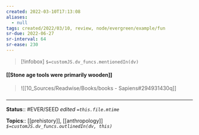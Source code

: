 ```yaml
---
created: 2022-03-10T17:13:08 
aliases:
  - null
tags: created/2022/03/10, review, node/evergreen/example/fun
sr-due: 2022-06-27
sr-interval: 64
sr-ease: 230
---
```

> [!infobox]
`$=customJS.dv_funcs.mentionedIn(dv)`

#### [[Stone age tools were primarily wooden]] 

> ![[10_Sources/Readwise/Books/books - Sapiens#294931430q]]

### <hr class="footnote"/>

**Status**:: #EVER/SEED 
*edited `=this.file.mtime`*

**Topics**:: [[prehistory]], [[anthropology]]
*`$=customJS.dv_funcs.outlinedIn(dv, this)`*
